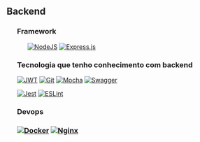 <div>

<h2> Backend </h2>
<ul>

 <h3>Framework </h3>
<ul>

[![NodeJS](https://img.shields.io/badge/node.js-6DA55F?style=for-the-badge&logo=node.js&logoColor=white)]()
[![Express.js](https://img.shields.io/badge/express.js-%23404d59.svg?style=for-the-badge&logo=express&logoColor=%2361DAFB)]()

</ul>
 <h3> Tecnologia que tenho conhecimento com backend </h3>

[![JWT](https://img.shields.io/badge/JWT-black?style=for-the-badge&logo=JSON%20web%20tokens)]()
[![Git](https://img.shields.io/badge/git-%23F05033.svg?style=for-the-badge&logo=git&logoColor=white)]()
[![Mocha](https://img.shields.io/badge/-mocha-%238D6748?style=for-the-badge&logo=mocha&logoColor=white)]()
[![Swagger](https://img.shields.io/badge/-Swagger-%23Clojure?style=for-the-badge&logo=swagger&logoColor=white)]()

[![Jest](https://img.shields.io/badge/-jest-%23C21325?style=for-the-badge&logo=jest&logoColor=white)]()
[![ESLint](https://img.shields.io/badge/ESLint-4B3263?style=for-the-badge&logo=eslint&logoColor=white)]()

<h3>Devops <h3/>

[![Docker](https://img.shields.io/badge/docker-%230db7ed.svg?style=for-the-badge&logo=docker&logoColor=white)]()
[![Nginx](https://img.shields.io/badge/nginx-%23009639.svg?style=for-the-badge&logo=nginx&logoColor=white)]()

</div>
